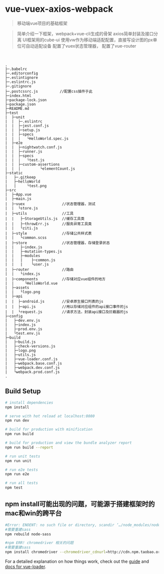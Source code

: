 # vue-vuex-axios-webpack

> 移动端vue项目的基础框架

> 简单介绍一下框架，webpack+vue-cli生成的骨架
> axios简单封装及接口分离
> UI框架用的cube-ui
> 使用vw作为移动端适配配置，直接写设计图的px单位可自动适配设备
> 配置了vuex状态管理器，
> 配置了vue-router
<br>

```
.
├─.babelrc
├─.editorconfig
├─.eslintignore
├─.eslintrc.js
├─.gitignore
├─.postcssrc.js          //配置css插件于此
├─index.html
├─package-lock.json
├─package.json
├─README.md
├─test
|  ├─unit
|  |  ├─.eslintrc
|  |  ├─jest.conf.js
|  |  ├─setup.js
|  |  ├─specs
|  |  |   └HelloWorld.spec.js
|  ├─e2e
|  |  ├─nightwatch.conf.js
|  |  ├─runner.js
|  |  ├─specs
|  |  |   └test.js
|  |  ├─custom-assertions
|  |  |         └elementCount.js
├─static
|   ├─.gitkeep
|   ├─helloWorld
|   |     └test.png
├─src
|  ├─App.vue
|  ├─main.js
|  ├─vuex                 //状态管理器，测试
|  |  └store.js
|  ├─utils                //工具
|  |   ├─StorageUtils.js  //缓存工具类
|  |   ├─throwErr.js      //服务异常工具类
|  |   └ziti.js
|  ├─style                //存储公共样式表
|  |   └common.scss
|  ├─store                //状态管理器，存储登录状态
|  |   ├─index.js
|  |   ├─mutation-types.js
|  |   ├─modules
|  |   |    ├─common.js
|  |   |    └user.js
|  ├─router               //路由
|  |   └index.js
|  ├─components           //存储对应vue组件的地方
|  |     └HelloWorld.vue
|  ├─assets
|  |   └logo.png
|  ├─api
|  |  ├─android.js        //安卓原生接口列表的js
|  |  ├─api.js            //用以存储对应组件的api接口事件的js
|  |  └request.js         //请求方法，封装api接口及拦截器的js
├─config
|   ├─dev.env.js
|   ├─index.js
|   ├─prod.env.js
|   └test.env.js
├─build
|   ├─build.js
|   ├─check-versions.js
|   ├─logo.png
|   ├─utils.js
|   ├─vue-loader.conf.js
|   ├─webpack.base.conf.js
|   ├─webpack.dev.conf.js
|   └webpack.prod.conf.js
.
```


## Build Setup

``` bash
# install dependencies
npm install

# serve with hot reload at localhost:8080
npm run dev

# build for production with minification
npm run build

# build for production and view the bundle analyzer report
npm run build --report

# run unit tests
npm run unit

# run e2e tests
npm run e2e

# run all tests
npm test
```


## npm install可能出现的问题，可能源于搭建框架时的mac和win的跨平台

``` bash
#Error: ENOENT: no such file or directory, scandir ‘…/node_modules/node-sass/vendor’
#需要重建sass
npm rebuild node-sass

#npm ERR! chromedriver 相关的问题
#需要重建sass
npm install chromedriver --chromedriver_cdnurl=http://cdn.npm.taobao.org/dist/chromedriver

```

For a detailed explanation on how things work, check out the [guide](http://vuejs-templates.github.io/webpack/) and [docs for vue-loader](http://vuejs.github.io/vue-loader).
